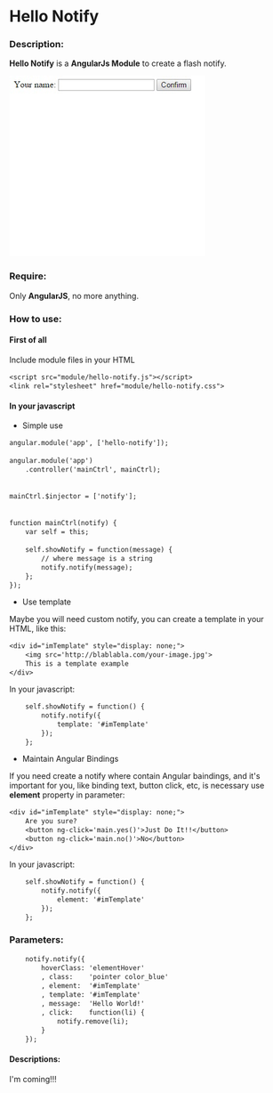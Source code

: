 # Hello Notify

### Description:
**Hello Notify** is a **AngularJs Module** to create a flash notify.

![Hello Notify](img/simple.gif)

### Require:
Only **AngularJS**, no more anything.

### How to use:

#### First of all

Include module files in your HTML

```
<script src="module/hello-notify.js"></script>
<link rel="stylesheet" href="module/hello-notify.css">
```

#### In your javascript

- Simple use

```
angular.module('app', ['hello-notify']);

angular.module('app')
    .controller('mainCtrl', mainCtrl);


mainCtrl.$injector = ['notify'];


function mainCtrl(notify) {
    var self = this;

    self.showNotify = function(message) {
        // where message is a string
        notify.notify(message);
    };
});

```

- Use template

Maybe you will need custom notify, you can create a template in your HTML, like this:

```
<div id="imTemplate" style="display: none;">
    <img src='http://blablabla.com/your-image.jpg'>
    This is a template example
</div>
```

In your javascript:

```
    self.showNotify = function() {
        notify.notify({
            template: '#imTemplate'
        });
    };
```

- Maintain Angular Bindings

If you need create a notify where contain Angular baindings, and it's important for you, like binding text, button click, etc, is necessary use **element** property in parameter:

```
<div id="imTemplate" style="display: none;">
    Are you sure?
    <button ng-click='main.yes()'>Just Do It!!</button>
    <button ng-click='main.no()'>No</button>
</div>
```

In your javascript:

```
    self.showNotify = function() {
        notify.notify({
            element: '#imTemplate'
        });
    };
```

### Parameters:

```
    notify.notify({
        hoverClass: 'elementHover'
        , class:    'pointer color_blue'
        , element:  '#imTemplate'
        , template: '#imTemplate'
        , message:  'Hello World!'
        , click:    function(li) {
            notify.remove(li);
        }
    });
```

#### Descriptions:
I'm coming!!!